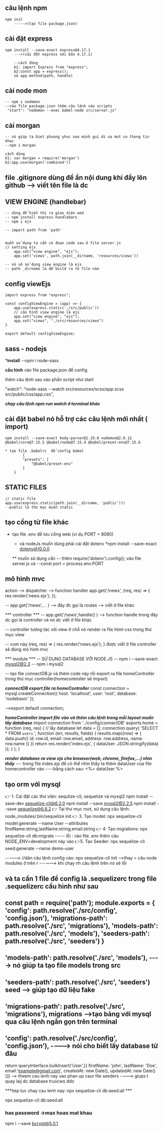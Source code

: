 ## câu lệnh npm
    npm init 
        ----->(tạo file package.json)

## cài đặt express
    npm install --save-exact express@4.17.1
        --->(cài đặt express với bản 4.17.1)

        --cách dùng
        b1: import Express from "express";
        b2:const app = express();
        và app.method(path, handle)

## cài node mon
    -- npm i nodemon
    --vào file package.json thêm câu lệnh vào scripts
     "start": "nodemon --exec babel-node src/server.js"

## cài morgan 
    -- nó giúp ta biet phuong yhuc nao minh gui di va mot so thong tin khac
    --npm i morgan

    cách dùng 
    b1: var morgan = require('morgan')
    b2:app.use(morgan('combined'))
    
## file .gitignore dùng để ẩn nội dung khi đẩy lên github --> viết tên file là dc

## VIEW ENGINE (handlebar)
    -- dùng để hiển thị ra giao diện wed
    -- npm install express-handlebars
    -- npm i ejs

    -- import path from 'path'
    

    muốn sử dụng ta cần có đoạn code sau ở file server.js
    // setting ejs
        app.set("view engine", "ejs");
        app.set('views', path.join(__dirname, 'resources/views'))

    -- nó sẽ sử dụng view engine là ejs
    -- path _dirname là để build ra từ file nào

## config viewEjs
    import express from "express";

    const configViewEngine = (app) => {
        app.use(express.static('./src/public'))
        // cấu hình view engine là ejs
        app.set("view engine", "ejs");
        app.set("views", "./src/resources/views")
    }

    export default configViewEngine;

## sass - nodejs
***install**
--npm i node-sass

**cấu hình**
vào file package.json để config

thêm câu lệnh sau vào phần script như start

 "watch": "node-sass --watch src/resources/scss/app.scss src/public/css/app.css",

***chạy câu lệnh npm run watch ở terminal khác***



## cài đặt babel nó hỗ trợ các câu lệnh mới nhất ( import)
    npm install --save-exact body-parser@1.19.0 nodemon@2.0.12 @babel/core@7.15.5 @babel/node@7.15.4 @babel/preset-env@7.15.6

    * tạo file .babelrc  để config babel
            {
            "presets": [
                "@babel/preset-env"
            ]
        }

## STATIC FILES
    // static file
    app.use(express.static(path.join(__dirname, 'public')))
    --public là thư mục muốn static

## tạo cổng từ file khác
* tạo file .env để lưu cổng web  (ví dụ PORT = 8080)
    * và nodeJs muốn dùng phải cài đặt dotenv
    *npm install --save-exact dotenv@10.0.0
    
    ** muốn sử dụng cần
    -- thêm require('dotenv').config();
    vào file server.js và
    --const port = process.env.PORT
    

## mô hình mvc
action --> dispatcher --> function handler
app.get('/news', (req, res) => {
    res.render('news.ejs');
});

-- app.get('/news',... )  --> đây đc gọi là routes --> viết ở file khác


*** controller ***
-- app.get('/news',handle() )  --> function handle trong đây dc gọi là controller và nó dc viết ở file khác 

-- controller tương tác với view ở chỗ nó render ra file html-css trong thư mục view

-- cum này (req, res) => {
    res.render('news.ejs');
} được viết ở file controller sẽ đúng mô hình mvc


*** module ***
-- SỬ DỤNG DATABASE VỚI NODE.JS
-- npm i --save-exact mysql2@2.3
-- npm i mysql2

-- tạo file connectDB.js 
và thêm code này rồi export ra file homeController trong thư mục controller(homecontroller sẽ import)


***connectDB export file ra homeController***
const connection = mysql.createConnection({
    host: 'localhost',
    user: 'root',
    database: 'nodebasic'
});

-->export default connection;

***homeController import file vào và thêm câu lệnh trong mỗi layout muốn lấy database***
import connection from '../config/connectDB'
exports.home = function (req, res) {
    // lấy database
    let data = [];
    connection.query(
        'SELECT * FROM `users` ',
        function (err, results, fields) {
            results.map((row) => {
                data.push({
                    id: row.id,
                    email: row.email,
                    address: row.address,
                    name: row.name
                })
            })
            return res.render('index.ejs', { dataUser: JSON.stringify(data) });
        }
    );
}

***render database ra view ejs cho browser(web, chrome, firefox,...) nhìn thấy***
--- trong file index.ejs để có thể nhìn thấy ta thêm dataUser của file homecontroller vào
----bằng cách sau: <%= dataUser %>




## tạo orm với mysql
👉 1. Cài đặt các thư viện: sequlize-cli, sequelize và mysql2
npm install --save-dev sequelize-cli@6.2.0
npm install --save mysql2@2.2.5
npm install --save sequelize@6.6.2
👉 Tại thư mục root, sử dụng câu lệnh: node_modules/.bin/sequelize init
👉 3. Tạo model: 
npx sequelize-cli model:generate --name User --attributes firstName:string,lastName:string,email:string
👉 4: Tạo migrations:
npx sequelize-cli db:migrate
----- lỗi : vào file .env thêm câu NODE_ENV=development này vào
👉5. Tạo Seeder: npx sequelize-cli seed:generate --name demo-user

-----> //dán câu lệnh config vào: npx sequelize-cli init -->thay = câu node modules ở trên r
------> khi chạy nh câu lệnh trên nó sẽ lỗi

và ta cần 1 file để config là .sequelizerc
trong file .sequelizerc cấu hình như sau
----
const path = require('path');
module.exports = {
  'config': path.resolve('./src/config', 'config.json'),
  'migrations-path': path.resolve('./src', 'migrations'),
  'models-path': path.resolve('./src', 'models'),
  'seeders-path': path.resolve('./src', 'seeders')
}
------
'models-path': path.resolve('./src', 'models'),
----> nó giúp ta tạo file models trong src
----
  'seeders-path': path.resolve('./src', 'seeders')
  seed --> giúp tạo dữ liệu fake
----
'migrations-path': path.resolve('./src', 'migrations'),
migrations -->tạo bảng với mysql qua câu lệnh ngắn gọn trên terminal
---
'config': path.resolve('./src/config', 'config.json'),
----> nói cho biết lấy database từ đâu
---
  return queryInterface.bulkInsert('User',[{
      firstName: 'john',
      lastName: 'Doe',
      email:'example@gmail.com',
      createdAt: new Date(),
      updatedAt: new Date()
    }])
--> theem cau lenh nay vao phan up caur file seeders
----> giups t quay laij dc database truocws ddo

***tiep tuc chay cau lenh nay:  npx sequelize-cli db:seed:all ***
<!-- xong taoj database rtaoh seed -->
npx sequelize-cli db:seed:all


### has password ->max hoas mat khau
npm i --save bcrypt@5.0.1




